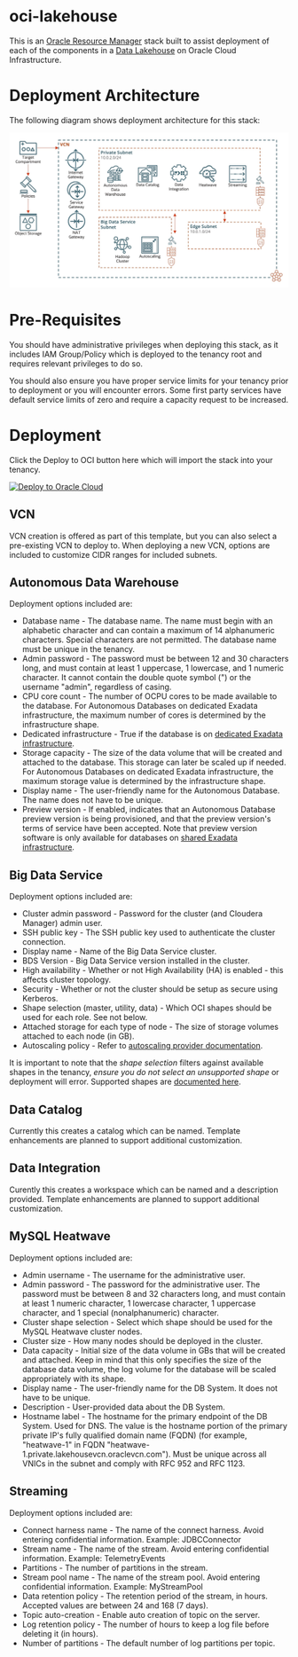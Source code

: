 # oci-lakehouse
This is an [Oracle Resource Manager](https://docs.oracle.com/en-us/iaas/Content/ResourceManager/Concepts/resourcemanager.htm) stack built to assist deployment of each of the components in a [Data Lakehouse](https://www.oracle.com/data-lakehouse/) on Oracle Cloud Infrastructure.

# Deployment Architecture

The following diagram shows deployment architecture for this stack:

![Lakehouse Architecture](images/Lakehouse_Architecture.jpeg)


# Pre-Requisites

You should have administrative privileges when deploying this stack, as it includes IAM Group/Policy which is deployed to the tenancy root and requires relevant privileges to do so.

You should also ensure you have proper service limits for your tenancy prior to deployment or you will encounter errors.  Some first party services have default service limits of zero and require a capacity request to be increased.

# Deployment

Click the Deploy to OCI button here which will import the stack into your tenancy.

[![Deploy to Oracle Cloud](https://oci-resourcemanager-plugin.plugins.oci.oraclecloud.com/latest/deploy-to-oracle-cloud.svg)](https://cloud.oracle.com/resourcemanager/stacks/create?region=home&zipUrl=https://github.com/oracle-quickstart/oci-lakehouse/archive/1.0.0.zip)

## VCN 

VCN creation is offered as part of this template, but you can also select a pre-existing VCN to deploy to.  When deploying a new VCN, options are included to customize CIDR ranges for included subnets.

## Autonomous Data Warehouse

Deployment options included are:

- Database name - The database name. The name must begin with an alphabetic character and can contain a maximum of 14 alphanumeric characters. Special characters are not permitted. The database name must be unique in the tenancy.
- Admin password - The password must be between 12 and 30 characters long, and must contain at least 1 uppercase, 1 lowercase, and 1 numeric character. It cannot contain the double quote symbol (") or the username "admin", regardless of casing. 
- CPU core count - The number of OCPU cores to be made available to the database. For Autonomous Databases on dedicated Exadata infrastructure, the maximum number of cores is determined by the infrastructure shape.
- Dedicated infrastructure - True if the database is on [dedicated Exadata infrastructure](https://docs.cloud.oracle.com/iaas/Content/Database/Concepts/adbddoverview.htm).
- Storage capacity - The size of the data volume that will be created and attached to the database. This storage can later be scaled up if needed. For Autonomous Databases on dedicated Exadata infrastructure, the maximum storage value is determined by the infrastructure shape. 
- Display name - The user-friendly name for the Autonomous Database. The name does not have to be unique.
- Preview version - If enabled, indicates that an Autonomous Database preview version is being provisioned, and that the preview version's terms of service have been accepted. Note that preview version software is only available for databases on [shared Exadata infrastructure](https://docs.cloud.oracle.com/iaas/Content/Database/Concepts/adboverview.htm#AEI).

## Big Data Service

Deployment options included are:

- Cluster admin password - Password for the cluster (and Cloudera Manager) admin user.
- SSH public key - The SSH public key used to authenticate the cluster connection.
- Display name -  Name of the Big Data Service cluster.
- BDS Version - Big Data Service version installed in the cluster.
- High availability - Whether or not High Availability (HA) is enabled - this affects cluster topology.
- Security - Whether or not the cluster should be setup as secure using Kerberos.
- Shape selection (master, utility, data) - Which OCI shapes should be used for each role.  See not below.
- Attached storage for each type of node - The size of storage volumes attached to each node (in GB).
- Autoscaling policy - Refer to [autoscaling provider documentation](https://registry.terraform.io/providers/hashicorp/oci/latest/docs/resources/bds_auto_scaling_configuration).

It is important to note that the *shape selection* filters against available shapes in the tenancy, *ensure you do not select an unsupported shape* or deployment will error.   Supported shapes are [documented here](https://www.oracle.com/big-data/big-data-service/).

## Data Catalog

Currently this creates a catalog which can be named.   Template enhancements are planned to support additional customization.

## Data Integration

Curently this creates a workspace which can be named and a description provided.   Template enhancements are planned to support additional customization.

## MySQL Heatwave

Deployment options included are:

- Admin username - The username for the administrative user.
- Admin password - The password for the administrative user. The password must be between 8 and 32 characters long, and must contain at least 1 numeric character, 1 lowercase character, 1 uppercase character, and 1 special (nonalphanumeric) character.
- Cluster shape selection - Select which shape should be used for the MySQL Heatwave cluster nodes.
- Cluster size - How many nodes should be deployed in the cluster.
- Data capacity - Initial size of the data volume in GBs that will be created and attached. Keep in mind that this only specifies the size of the database data volume, the log volume for the database will be scaled appropriately with its shape.
- Display name - The user-friendly name for the DB System. It does not have to be unique.
- Description -  User-provided data about the DB System.
- Hostname label - The hostname for the primary endpoint of the DB System. Used for DNS.  The value is the hostname portion of the primary private IP's fully qualified domain name (FQDN) (for example, "heatwave-1" in FQDN "heatwave-1.private.lakehousevcn.oraclevcn.com"). Must be unique across all VNICs in the subnet and comply with RFC 952 and RFC 1123.

## Streaming

Deployment options included are:

- Connect harness name - The name of the connect harness. Avoid entering confidential information. Example: JDBCConnector
- Stream name - The name of the stream. Avoid entering confidential information. Example: TelemetryEvents
- Partitions - The number of partitions in the stream.
- Stream pool name - The name of the stream pool. Avoid entering confidential information. Example: MyStreamPool
- Data retention policy - The retention period of the stream, in hours. Accepted values are between 24 and 168 (7 days).
- Topic auto-creation - Enable auto creation of topic on the server.
- Log retention policy - The number of hours to keep a log file before deleting it (in hours).
- Number of partitions - The default number of log partitions per topic.

